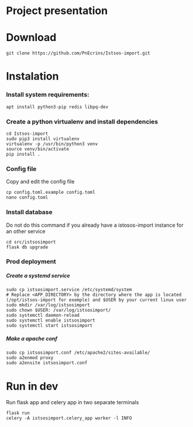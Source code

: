 # Project presentation

# Download

    git clone https://github.com/PnEcrins/Istsos-import.git

# Instalation

### Install system requirements:

    apt install python3-pip redis libpq-dev

### Create a python virtualenv and install dependencies

    cd Istsos-import
    sudo pip3 install virtualenv
    virtualenv -p /usr/bin/python3 venv
    source venv/bin/activate
    pip install .

### Config file

Copy and edit the config file

    cp config.toml.example config.toml
    nano config.toml

### Install database

Do not do this command if you already have a istosos-import instance for an other service

    cd src/istsosimport
    flask db upgrade

### Prod deployment

##### Create a systemd service

    sudo cp istsosimport.service /etc/systemd/system
    # Replace <APP_DIRECTORY> by the directory where the app is located (/opt/istsos-import for exemple) and $USER by your current linux user
    sudo mkdir /var/log/istsosimport
    sudo chown $USER: /var/log/istsosimport/
    sudo systemctl daemon-reload
    sudo systemctl enable istsosimport
    sudo systemctl start istsosimport

##### Make a apache conf

    sudo cp istsosimport.conf /etc/apache2/sites-available/
    sudo a2enmod proxy
    sudo a2ensite istsosimport.conf

# Run in dev

Run flask app and celery app in two separate terminals

    flask run
    celery -A istsosimport.celery_app worker -l INFO
